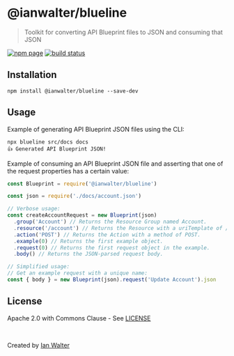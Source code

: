 # @ianwalter/blueline
> Toolkit for converting API Blueprint files to JSON and consuming that JSON

[![npm page][npmImage]][npmUrl]
[![build status][buildImage]][buildUrl]

## Installation

```console
npm install @ianwalter/blueline --save-dev
```

## Usage

Example of generating API Blueprint JSON files using the CLI:

```console
npx blueline src/docs docs
👍 Generated API Blueprint JSON!
```

Example of consuming an API Blueprint JSON file and asserting that one of the
request properties has a certain value:

```js
const Blueprint = require('@ianwalter/blueline')

const json = require('./docs/account.json')

// Verbose usage:
const createAccountRequest = new Blueprint(json)
  .group('Account') // Returns the Resource Group named Account.
  .resource('/account') // Returns the Resource with a uriTemplate of /account.
  .action('POST') // Returns the Action with a method of POST.
  .example(0) // Returns the first example object.
  .request(0) // Returns the first request object in the example.
  .body() // Returns the JSON-parsed request body.

// Simplified usage:
// Get an example request with a unique name:
const { body } = new Blueprint(json).request('Update Account').json
```

## License

Apache 2.0 with Commons Clause - See [LICENSE][licenseUrl]

&nbsp;

Created by [Ian Walter](https://iankwalter.com)

[npmImage]: https://img.shields.io/npm/v/@ianwalter/blueline.svg
[npmUrl]: https://www.npmjs.com/package/@ianwalter/blueline
[buildImage]: https://dev.azure.com/ianwalter/blueline/_apis/build/status/ianwalter.blueline
[buildUrl]: https://dev.azure.com/ianwalter/blueline/_build
[licenseUrl]: https://github.com/ianwalter/blueline/blob/master/LICENSE
